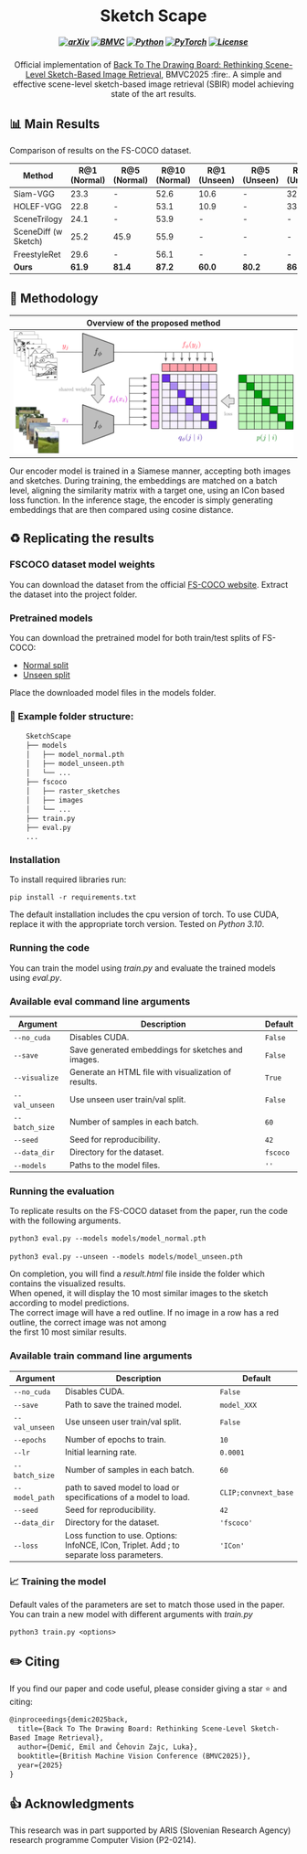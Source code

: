 <h1 align="center">
Sketch Scape
</h1>

<h5 align="center">

[![arXiv](https://img.shields.io/badge/Arxiv-2509.06566-b31b1b.svg?logo=arXiv)](http://arxiv.org/abs/2509.06566)
[![BMVC](https://img.shields.io/badge/Conference-BMVC2025-green)](https://bmvc2025.bmva.org/)
[![Python](https://img.shields.io/badge/Python-3.8%2B-blue?logo=python)](https://www.python.org/)
[![PyTorch](https://img.shields.io/badge/PyTorch-2.5%2B-red?logo=pytorch)](https://pytorch.org/)
[![License](https://img.shields.io/badge/Code%20License-GNU-yellow)](https://www.gnu.org/licenses/gpl-3.0.en.html)
</h5>

<p align="center">
Official implementation of 
<a href="http://arxiv.org/abs/2509.06566">Back To The Drawing Board: Rethinking Scene-Level Sketch-Based Image Retrieval</a>, BMVC2025 :fire:.
A simple and effective scene-level sketch-based image retrieval (SBIR) model achieving state of the art results.
</p>

## :bar_chart: Main Results

Comparison of results on the FS-COCO dataset.

| Method               | R@1 (Normal) | R@5 (Normal) | R@10 (Normal) | R@1 (Unseen) | R@5 (Unseen) | R@10 (Unseen) |
|----------------------|--------------|--------------|---------------|--------------|--------------|---------------|
| Siam-VGG             | 23.3         | -            | 52.6          | 10.6         | -            | 32.5          |
| HOLEF-VGG            | 22.8         | -            | 53.1          | 10.9         | -            | 33.1          |
| SceneTrilogy         | 24.1         | -            | 53.9          | -            | -            | -             |
| SceneDiff (w Sketch) | 25.2         | 45.9         | 55.9          | -            | -            | -             |
| FreestyleRet         | 29.6         | -            | 56.1          | -            | -            | -             |
| **Ours**             | **61.9**     | **81.4**     | **87.2**      | **60.0**     | **80.2**     | **86.1**      |

## :microscope: Methodology

|          Overview of the proposed method          |
|:-------------------------------------------------:|
|   ![Overview of the proposed method](images/model.png)   |

Our encoder model is trained in a Siamese
manner, accepting both images and sketches. During training, the embeddings are matched
on a batch level, aligning the similarity matrix with a target one, using an ICon based loss function.
In the inference stage, the encoder is simply generating embeddings that are then compared using cosine distance.

## :recycle: Replicating the results

### FSCOCO dataset model weights

You can download the dataset from the official [FS-COCO website](https://fscoco.github.io). Extract the dataset into the
project folder.

### Pretrained models

You can download the pretrained model for both train/test splits of FS-COCO:

- [Normal split](https://www.dropbox.com/scl/fi/6s7dhekt4ikihuoptobhy/fscoco_normal.pth?rlkey=7jklykr8zq9ioxx31q2gdbeqx&dl=1)
- [Unseen split](https://www.dropbox.com/scl/fi/9fv399bupkandn6ouj41g/fscoco_unseen.pth?rlkey=pk3t5t2winuejff8p0e7mxap6&dl=1)

Place the downloaded model files in the models folder.

### :open_file_folder: Example folder structure:

```
    SketchScape
    ├── models
    │   ├── model_normal.pth
    │   ├── model_unseen.pth
    │   └── ...
    ├── fscoco
    │   ├── raster_sketches
    │   ├── images
    │   └── ...
    ├── train.py
    ├── eval.py
    ...
```

### Installation

To install required libraries run:

```
pip install -r requirements.txt
```

The default installation includes the cpu version of torch. To use CUDA, replace it with the appropriate torch version. Tested on *Python 3.10*.


### Running the code

You can train the model using *train.py* and evaluate the trained models using *eval.py*.

### Available eval command line arguments

| Argument       | Description                                          | Default  |
|----------------|------------------------------------------------------|----------|
| `--no_cuda`    | Disables CUDA.                                       | `False`  |
| `--save`       | Save generated embeddings for sketches and images.   | `False`  |
| `--visualize`  | Generate an HTML file with visualization of results. | `True`   |
| `--val_unseen` | Use unseen user train/val split.                     | `False`  |
| `--batch_size` | Number of samples in each batch.                     | `60`     |
| `--seed`       | Seed for reproducibility.                            | `42`     |
| `--data_dir`   | Directory for the dataset.                           | `fscoco` |
| `--models`     | Paths to the model files.                            | `''`     |

### Running the evaluation

To replicate results on the FS-COCO dataset from the paper, run the code with the following arguments.

```
python3 eval.py --models models/model_normal.pth

python3 eval.py --unseen --models models/model_unseen.pth
```

On completion, you will find a *result.html* file inside the folder which contains the visualized results. \
When opened, it will display the 10 most similar images to the sketch according to model predictions. \
The correct image will have a red outline. If no image in a row has a red outline, the correct image was not among \
the first 10 most similar results.

### Available train command line arguments

| Argument       | Description                                                                               | Default              |
|----------------|-------------------------------------------------------------------------------------------|----------------------|
| `--no_cuda`    | Disables CUDA.                                                                            | `False`              |
| `--save`       | Path to save the trained model.                                                           | `model_XXX`          |
| `--val_unseen` | Use unseen user train/val split.                                                          | `False`              |
| `--epochs`     | Number of epochs to train.                                                                | `10`                 |
| `--lr`         | Initial learning rate.                                                                    | `0.0001`             |
| `--batch_size` | Number of samples in each batch.                                                          | `60`                 |
| `--model_path` | path to saved model to load or specifications of a model to load.                         | `CLIP;convnext_base` |
| `--seed`       | Seed for reproducibility.                                                                 | `42`                 |
| `--data_dir`   | Directory for the dataset.                                                                | `'fscoco'`           |
| `--loss`       | Loss function to use. Options: InfoNCE, ICon, Triplet. Add ; to separate loss parameters. | `'ICon'`             |


### :chart_with_upwards_trend: Training the model

Default vales of the parameters are set to match those used in the paper.
You can train a new model with different arguments with *train.py*
```
python3 train.py <options>
```

## :pencil2: Citing

If you find our paper and code useful, please consider giving a star :star: and citing:

```
@inproceedings{demic2025back,
  title={Back To The Drawing Board: Rethinking Scene-Level Sketch-Based Image Retrieval},
  author={Demić, Emil and Čehovin Zajc, Luka},
  booktitle={British Machine Vision Conference (BMVC2025)},
  year={2025}
}
```

## :+1: Acknowledgments

This research was in part supported by ARIS (Slovenian Research Agency) research programme Computer Vision (P2-0214).


